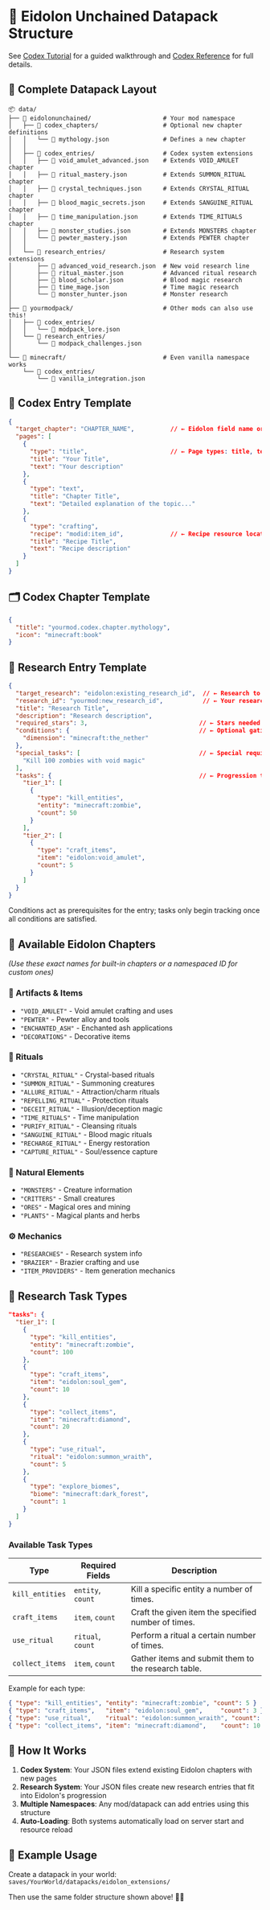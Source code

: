 # 📁 Eidolon Unchained Datapack Structure

See [Codex Tutorial](codex_tutorial.md) for a guided walkthrough and [Codex Reference](codex_reference.md) for full details.

## 🎯 **Complete Datapack Layout**

```
📦 data/
├── 📁 eidolonunchained/                    # Your mod namespace
│   ├── 📁 codex_chapters/                  # Optional new chapter definitions
│   │   └── 📄 mythology.json               # Defines a new chapter
│   │
│   ├── 📁 codex_entries/                   # Codex system extensions
│   │   ├── 📄 void_amulet_advanced.json    # Extends VOID_AMULET chapter
│   │   ├── 📄 ritual_mastery.json          # Extends SUMMON_RITUAL chapter
│   │   ├── 📄 crystal_techniques.json      # Extends CRYSTAL_RITUAL chapter
│   │   ├── 📄 blood_magic_secrets.json     # Extends SANGUINE_RITUAL chapter
│   │   ├── 📄 time_manipulation.json       # Extends TIME_RITUALS chapter
│   │   ├── 📄 monster_studies.json         # Extends MONSTERS chapter
│   │   └── 📄 pewter_mastery.json          # Extends PEWTER chapter
│   │
│   └── 📁 research_entries/                # Research system extensions
│       ├── 📄 advanced_void_research.json  # New void research line
│       ├── 📄 ritual_master.json           # Advanced ritual research
│       ├── 📄 blood_scholar.json           # Blood magic research
│       ├── 📄 time_mage.json               # Time magic research
│       └── 📄 monster_hunter.json          # Monster research
│
├── 📁 yourmodpack/                         # Other mods can also use this!
│   ├── 📁 codex_entries/
│   │   └── 📄 modpack_lore.json
│   └── 📁 research_entries/
│       └── 📄 modpack_challenges.json
│
└── 📁 minecraft/                           # Even vanilla namespace works
    └── 📁 codex_entries/
        └── 📄 vanilla_integration.json
```

## 📖 **Codex Entry Template**

```json
{
  "target_chapter": "CHAPTER_NAME",          // ← Eidolon field name or custom ID
  "pages": [
    {
      "type": "title",                       // ← Page types: title, text, crafting
      "title": "Your Title",
      "text": "Your description"
    },
    {
      "type": "text", 
      "title": "Chapter Title",
      "text": "Detailed explanation of the topic..."
    },
    {
      "type": "crafting",
      "recipe": "modid:item_id",             // ← Recipe resource location
      "title": "Recipe Title", 
      "text": "Recipe description"
    }
  ]
}
```

## 🗂️ **Codex Chapter Template**

```json
{
  "title": "yourmod.codex.chapter.mythology",
  "icon": "minecraft:book"
}
```

## 🔬 **Research Entry Template**

```json
{
  "target_research": "eidolon:existing_research_id",  // ← Research to extend
  "research_id": "yourmod:new_research_id",           // ← Your research ID
  "title": "Research Title",
  "description": "Research description",
  "required_stars": 3,                               // ← Stars needed to unlock; defaults by type if omitted
  "conditions": {                                    // ← Optional gating
    "dimension": "minecraft:the_nether"
  },
  "special_tasks": [                                 // ← Special requirements
    "Kill 100 zombies with void magic"
  ],
  "tasks": {                                         // ← Progression tasks
    "tier_1": [
      {
        "type": "kill_entities",
        "entity": "minecraft:zombie", 
        "count": 50
      }
    ],
    "tier_2": [
      {
        "type": "craft_items",
        "item": "eidolon:void_amulet",
        "count": 5
      }
    ]
  }
}
```

Conditions act as prerequisites for the entry; tasks only begin tracking once all conditions are satisfied.

## 🎯 **Available Eidolon Chapters**
*(Use these exact names for built-in chapters or a namespaced ID for custom ones)*

### **🏺 Artifacts & Items**
- `"VOID_AMULET"`        - Void amulet crafting and uses
- `"PEWTER"`             - Pewter alloy and tools
- `"ENCHANTED_ASH"`      - Enchanted ash applications
- `"DECORATIONS"`        - Decorative items

### **🔮 Rituals** 
- `"CRYSTAL_RITUAL"`     - Crystal-based rituals
- `"SUMMON_RITUAL"`      - Summoning creatures
- `"ALLURE_RITUAL"`      - Attraction/charm rituals
- `"REPELLING_RITUAL"`   - Protection rituals
- `"DECEIT_RITUAL"`      - Illusion/deception magic
- `"TIME_RITUALS"`       - Time manipulation
- `"PURIFY_RITUAL"`      - Cleansing rituals
- `"SANGUINE_RITUAL"`    - Blood magic rituals
- `"RECHARGE_RITUAL"`    - Energy restoration
- `"CAPTURE_RITUAL"`     - Soul/essence capture

### **🌿 Natural Elements**
- `"MONSTERS"`           - Creature information
- `"CRITTERS"`           - Small creatures
- `"ORES"`               - Magical ores and mining
- `"PLANTS"`             - Magical plants and herbs

### **⚙️ Mechanics**
- `"RESEARCHES"`         - Research system info
- `"BRAZIER"`            - Brazier crafting and use
- `"ITEM_PROVIDERS"`     - Item generation mechanics

## 🌟 **Research Task Types**

```json
"tasks": {
  "tier_1": [
    {
      "type": "kill_entities",
      "entity": "minecraft:zombie",
      "count": 100
    },
    {
      "type": "craft_items", 
      "item": "eidolon:soul_gem",
      "count": 10
    },
    {
      "type": "collect_items",
      "item": "minecraft:diamond", 
      "count": 20
    },
    {
      "type": "use_ritual",
      "ritual": "eidolon:summon_wraith",
      "count": 5
    },
    {
      "type": "explore_biomes",
      "biome": "minecraft:dark_forest",
      "count": 1
    }
  ]
}
```

### Available Task Types

| Type | Required Fields | Description |
|------|----------------|-------------|
| `kill_entities` | `entity`, `count` | Kill a specific entity a number of times. |
| `craft_items` | `item`, `count` | Craft the given item the specified number of times. |
| `use_ritual` | `ritual`, `count` | Perform a ritual a certain number of times. |
| `collect_items` | `item`, `count` | Gather items and submit them to the research table. |

Example for each type:

```json
{ "type": "kill_entities", "entity": "minecraft:zombie", "count": 5 }
{ "type": "craft_items",   "item": "eidolon:soul_gem",     "count": 3 }
{ "type": "use_ritual",    "ritual": "eidolon:summon_wraith", "count": 2 }
{ "type": "collect_items", "item": "minecraft:diamond",    "count": 10 }
```

## 🔄 **How It Works**

1. **Codex System**: Your JSON files extend existing Eidolon chapters with new pages
2. **Research System**: Your JSON files create new research entries that fit into Eidolon's progression
3. **Multiple Namespaces**: Any mod/datapack can add entries using this structure
4. **Auto-Loading**: Both systems automatically load on server start and resource reload

## 🚀 **Example Usage**

Create a datapack in your world: `saves/YourWorld/datapacks/eidolon_extensions/`

Then use the same folder structure shown above! 📁✨
